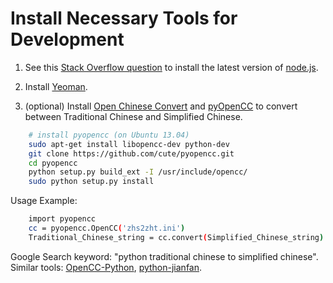 # Install Necessary Tools for Development

1. See this [Stack Overflow question](http://stackoverflow.com/questions/7214474/how-to-keep-up-with-the-latest-versions-of-nodejs-in-ubuntu-ppa-compiling) to install the latest version of [node.js](http://nodejs.org/).

2. Install [Yeoman](http://yeoman.io/).

3. (optional) Install [Open Chinese Convert](https://code.google.com/p/opencc/) and [pyOpenCC](https://pypi.python.org/pypi/pyopencc) to convert between Traditional Chinese and Simplified Chinese.
```bash
    # install pyopencc (on Ubuntu 13.04)
    sudo apt-get install libopencc-dev python-dev
    git clone https://github.com/cute/pyopencc.git
    cd pyopencc
    python setup.py build_ext -I /usr/include/opencc/
    sudo python setup.py install
```

   Usage Example:
```bash
    import pyopencc
    cc = pyopencc.OpenCC('zhs2zht.ini')
    Traditional_Chinese_string = cc.convert(Simplified_Chinese_string)
```

   Google Search keyword: "python traditional chinese to simplified chinese". Similar tools: [OpenCC-Python](https://bitbucket.org/victorlin/opencc_python), [python-jianfan](https://code.google.com/p/python-jianfan/).
